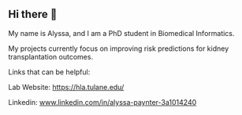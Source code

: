 ## Hi there 👋

My name is Alyssa, and I am a PhD student in Biomedical Informatics.

My projects currently focus on improving risk predictions for kidney transplantation outcomes.

Links that can be helpful:

Lab Website: https://hla.tulane.edu/

Linkedin: www.linkedin.com/in/alyssa-paynter-3a1014240
<!--
**alyspayn/alyspayn** is a ✨ _special_ ✨ repository because its `README.md` (this file) appears on your GitHub profile.

Here are some ideas to get you started:

- 🔭 I’m currently working on ...
- 🌱 I’m currently learning ...
- 👯 I’m looking to collaborate on ...
- 🤔 I’m looking for help with ...
- 💬 Ask me about ...
- 📫 How to reach me: ...
- 😄 Pronouns: ...
- ⚡ Fun fact: ...
-->
